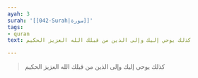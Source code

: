 ```yaml
---
ayah: 3
surah: '[[042-Surah|سورة]]'
tags:
- quran
text: كذلك يوحي إليك وإلى الذين من قبلك الله العزيز الحكيم

---
```

> كذلك يوحي إليك وإلى الذين من قبلك الله العزيز الحكيم
